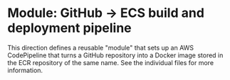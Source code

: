 # Module: GitHub → ECS build and deployment pipeline

This direction defines a reusable "module" that sets up an AWS CodePipeline
that turns a GitHub repository into a Docker image stored in the ECR
repository of the same name.  See the individual files for more
information.
